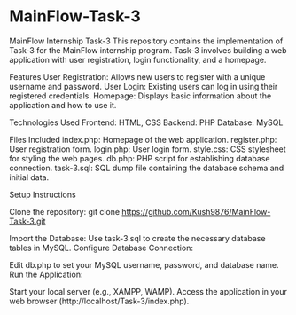 # MainFlow-Task-3

MainFlow Internship Task-3
This repository contains the implementation of Task-3 for the MainFlow internship program. Task-3 involves building a web application with user registration, login functionality, and a homepage.

Features
User Registration: Allows new users to register with a unique username and password.
User Login: Existing users can log in using their registered credentials.
Homepage: Displays basic information about the application and how to use it.

Technologies Used
Frontend: HTML, CSS
Backend: PHP
Database: MySQL

Files Included
index.php: Homepage of the web application.
register.php: User registration form.
login.php: User login form.
style.css: CSS stylesheet for styling the web pages.
db.php: PHP script for establishing database connection.
task-3.sql: SQL dump file containing the database schema and initial data.

Setup Instructions

Clone the repository:
git clone https://github.com/Kush9876/MainFlow-Task-3.git

Import the Database:
Use task-3.sql to create the necessary database tables in MySQL.
Configure Database Connection:

Edit db.php to set your MySQL username, password, and database name.
Run the Application:

Start your local server (e.g., XAMPP, WAMP).
Access the application in your web browser (http://localhost/Task-3/index.php).

